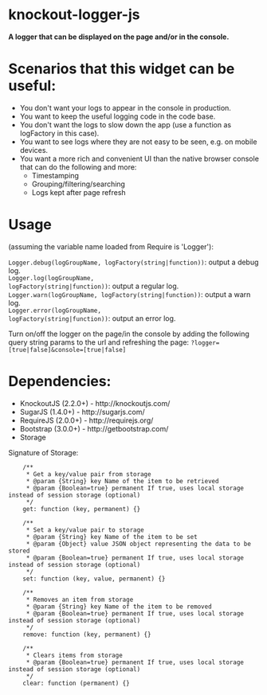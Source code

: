 knockout-logger-js
==================

<strong>A logger that can be displayed on the page and/or in the console.</strong>

<h1>Scenarios that this widget can be useful:</h1>
<ul>
   <li>You don't want your logs to appear in the console in production.</li> 
   <li>You want to keep the useful logging code in the code base.</li>
   <li>You don't want the logs to slow down the app (use a function as logFactory in this case).</li>
   <li>You want to see logs where they are not easy to be seen, e.g. on mobile devices.</li>
   <li>
      You want a more rich and convenient UI than the native browser console that can do the following and more:
      <ul>
         <li>Timestamping</li>
         <li>Grouping/filtering/searching</li>
         <li>Logs kept after page refresh</li>
      </ul>
   </li>
</ul>

<h1>Usage</h1> 
(assuming the variable name loaded from Require is 'Logger'):

<code>Logger.debug(logGroupName, logFactory(string|function))</code>: output a debug log.<br />
<code>Logger.log(logGroupName, logFactory(string|function))</code>: output a regular log.<br />
<code>Logger.warn(logGroupName, logFactory(string|function))</code>: output a warn log.<br />
<code>Logger.error(logGroupName, logFactory(string|function))</code>: output an error log.<br />

Turn on/off the logger on the page/in the console by adding the following query string params to the url and refreshing the page:
<code>?logger=[true|false]&console=[true|false]</code>


<h1>Dependencies:</h1>

<ul>
   <li>KnockoutJS (2.2.0+) - http://knockoutjs.com/</li>
   <li>SugarJS (1.4.0+) - http://sugarjs.com/</li>
   <li>RequireJS (2.0.0+) - http://requirejs.org/</li>
   <li>Bootstrap (3.0.0+) - http://getbootstrap.com/</li>
   <li>Storage
</ul>

Signature of Storage:

        /**
         * Get a key/value pair from storage
         * @param {String} key Name of the item to be retrieved
         * @param {Boolean=true} permanent If true, uses local storage instead of session storage (optional)
         */
        get: function (key, permanent) {}
        
        /**
         * Set a key/value pair to storage
         * @param {String} key Name of the item to be set
         * @param {Object} value JSON object representing the data to be stored
         * @param {Boolean=true} permanent If true, uses local storage instead of session storage (optional)
         */
        set: function (key, value, permanent) {}
        
        /**
         * Removes an item from storage
         * @param {String} key Name of the item to be removed
         * @param {Boolean=true} permanent If true, uses local storage instead of session storage (optional)
         */
        remove: function (key, permanent) {}
        
        /**
         * Clears items from storage
         * @param {Boolean=true} permanent If true, uses local storage instead of session storage (optional)
         */
        clear: function (permanent) {}

